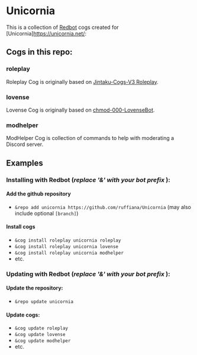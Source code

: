 # Unicornia
This is a collection of [Redbot](https://docs.discord.red/en/stable/) cogs created for [Unicornia]https://unicornia.net/:

## Cogs in this repo:
### roleplay
Roleplay Cog is originally based on [Jintaku-Cogs-V3 Roleplay](https://github.com/Jintaku/Jintaku-Cogs-V3/tree/master/roleplay).
### lovense
Lovense Cog is originally based on [chmod-000-LovenseBot](https://github.com/chmod-000/LovenseBot).
### modhelper
ModHelper Cog is collection of commands to help with moderating a Discord server.

## Examples
### Installing with Redbot (*replace '&' with your bot prefix* ):
#### Add the github repository
- `&repo add unicornia https://github.com/ruffiana/Unicornia` (may also include optional `[branch]`)
#### Install cogs
- `&cog install roleplay unicornia roleplay`
- `&cog install roleplay unicornia lovense`
- `&cog install roleplay unicornia modhelper`
- etc.
### Updating with Redbot (*replace '&' with your bot prefix* ):
#### Update the repository:
- `&repo update unicornia`
#### Update cogs:
- `&cog update roleplay`
- `&cog update lovense`
- `&cog update modhelper`
- etc.